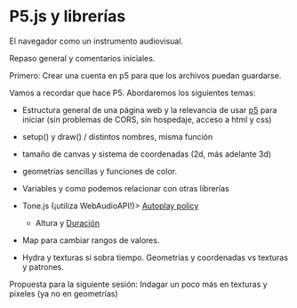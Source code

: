 # P5.js y librerías

El navegador como un instrumento audiovisual. 

Repaso general y comentarios iniciales. 

Primero: Crear una cuenta en p5 para que los archivos puedan guardarse. 

Vamos a recordar que hace P5. Abordaremos los siguientes temas: 

- Estructura general de una página web y la relevancia de usar [p5](https://editor.p5js.org/) para iniciar (sin problemas de CORS, sin hospedaje, acceso a html y css)

- setup() y draw() / distintos nombres, misma función 

- tamaño de canvas y sistema de coordenadas (2d, más adelante 3d)

- geometrías sencillas y funciones de color. 

- Variables y como podemos relacionar con otras librerías

- Tone.js (¡utiliza WebAudioAPI!)> [Autoplay policy](https://developer.mozilla.org/en-US/docs/Web/API/Web_Audio_API/Best_practices#autoplay_policy)

    - Altura y [Duración](https://github.com/Tonejs/Tone.js/wiki/Time)

- Map para cambiar rangos de valores. 

- Hydra y texturas si sobra tiempo. Geometrías y coordenadas vs texturas y patrones. 

Propuesta para la siguiente sesión: Indagar un poco más en texturas y pixeles (ya no en geometrías)

